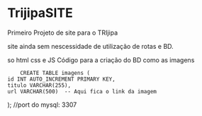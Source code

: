 # TrijipaSITE
Primeiro Projeto de site para o TRIjipa

site ainda sem nescessidade de utilização de rotas e BD.

so html css e JS
Código para a criação do BD como as imagens
        
        CREATE TABLE imagens (
    id INT AUTO_INCREMENT PRIMARY KEY,
    titulo VARCHAR(255),
    url VARCHAR(500)  -- Aqui fica o link da imagem
);
//port do mysql: 3307
